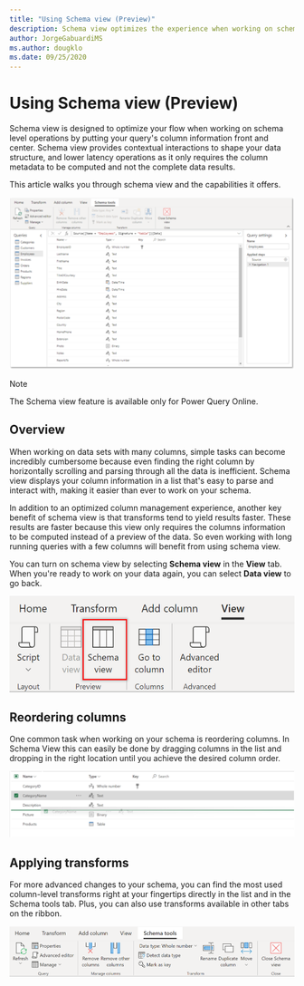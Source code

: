 ```yaml
---
title: "Using Schema view (Preview)"
description: Schema view optimizes the experience when working on schema-related data operations
author: JorgeGabuardiMS
ms.author: dougklo
ms.date: 09/25/2020
---
```


# Using Schema view (Preview)

Schema view is designed to optimize your flow when working on schema level operations by putting your query's column information front and center. Schema view provides contextual interactions to shape your data structure, and lower latency operations as it only requires the column metadata to be computed and not the complete data results. 

This article walks you through schema view and the capabilities it offers. 

![Schema view displays a list with your query's columns information including name, type, and a key decorator.](images/schema-view-overview.png)

> [!NOTE]
> The Schema view feature is available only for Power Query Online.

## Overview
When working on data sets with many columns, simple tasks can become incredibly cumbersome because even finding the right column by horizontally scrolling and parsing through all the data is inefficient. Schema view displays your column information in a list that's easy to parse and interact with, making it easier than ever to work on your schema.

In addition to an optimized column management experience, another key benefit of schema view is that transforms tend to yield results faster. These results are faster because this view only requires the columns information to be computed instead of a preview of the data. So even working with long running queries with a few columns will benefit from using schema view.

You can turn on schema view by selecting **Schema view** in the **View** tab. When you're ready to work on your data again, you can select **Data view** to go back.

![Schema view entry point in the View tab.](images/schema-view-entry-point.png)


## Reordering columns
One common task when working on your schema is reordering columns. In Schema View this can easily be done by dragging columns in the list and dropping in the right location until you achieve the desired column order.

![Columns in Schema view can be reordered by dragging them and dropping them in the desired position.](images/schema-view-drag.png)

## Applying transforms
For more advanced changes to your schema, you can find the most used column-level transforms right at your fingertips directly in the list and in the Schema tools tab. Plus, you can also use transforms available in other tabs on the ribbon. 

![Schema Tools is a contextual tab in the ribbon that's available when in Schema view with the most used column-level transforms.](images/schema-tools.png)
